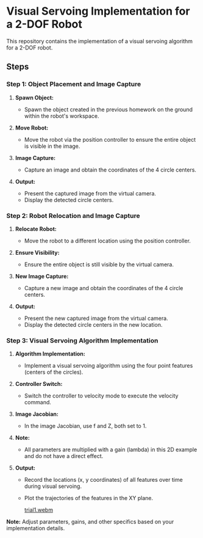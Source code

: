 
# Visual Servoing Implementation for a 2-DOF Robot

This repository contains the implementation of a visual servoing algorithm for a 2-DOF robot.

## Steps

### Step 1: Object Placement and Image Capture

1. **Spawn Object:** 
   - Spawn the object created in the previous homework on the ground within the robot's workspace.

2. **Move Robot:**
   - Move the robot via the position controller to ensure the entire object is visible in the image.

3. **Image Capture:**
   - Capture an image and obtain the coordinates of the 4 circle centers.

4. **Output:**
   - Present the captured image from the virtual camera.
   - Display the detected circle centers.
  

### Step 2: Robot Relocation and Image Capture

1. **Relocate Robot:**
   - Move the robot to a different location using the position controller.

2. **Ensure Visibility:**
   - Ensure the entire object is still visible by the virtual camera.

3. **New Image Capture:**
   - Capture a new image and obtain the coordinates of the 4 circle centers.

4. **Output:**
   - Present the new captured image from the virtual camera.
   - Display the detected circle centers in the new location.


### Step 3: Visual Servoing Algorithm Implementation 

1. **Algorithm Implementation:**
   - Implement a visual servoing algorithm using the four point features (centers of the circles).

2. **Controller Switch:**
   - Switch the controller to velocity mode to execute the velocity command.

3. **Image Jacobian:**
   - In the image Jacobian, use f and Z, both set to 1.

4. **Note:**
   - All parameters are multiplied with a gain (lambda) in this 2D example and do not have a direct effect.

5. **Output:**
   - Record the locations (x, y coordinates) of all features over time during visual servoing.
   - Plot the trajectories of the features in the XY plane.
  
     [trial1.webm](https://github.com/upasana099/Vision-Based-Manipulation/assets/89516193/4f47f8d0-d8f3-4aa1-8ac3-487995a9e216)


**Note:** Adjust parameters, gains, and other specifics based on your implementation details.
